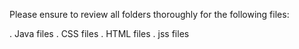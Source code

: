 Please ensure to review all folders thoroughly for the following files:

. Java files
. CSS files
. HTML files
. jss files
